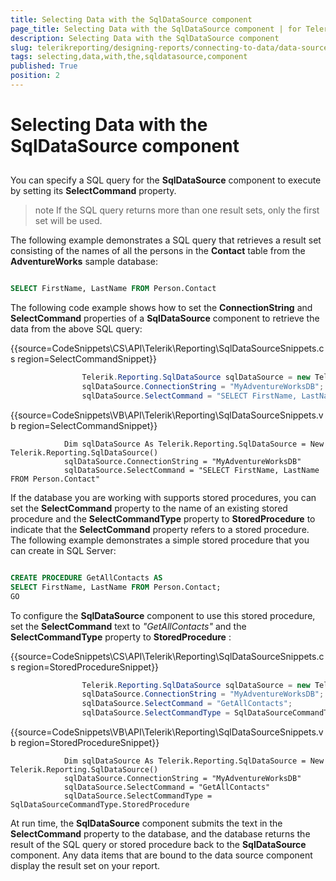 ```yaml
---
title: Selecting Data with the SqlDataSource component
page_title: Selecting Data with the SqlDataSource component | for Telerik Reporting Documentation
description: Selecting Data with the SqlDataSource component
slug: telerikreporting/designing-reports/connecting-to-data/data-source-components/sqldatasource-component/selecting-data-with-the-sqldatasource-component
tags: selecting,data,with,the,sqldatasource,component
published: True
position: 2
---
```


# Selecting Data with the SqlDataSource component



## 

You can specify a SQL query for the __SqlDataSource__  component to execute by setting its           __SelectCommand__  property.         

>note If the SQL query returns more than one result sets, only the first set will be used.


The following example demonstrates a SQL query that retrieves           a result set consisting of the names of all the persons in the __Contact__  table from the           __AdventureWorks__  sample database:         

	
````sql

SELECT FirstName, LastName FROM Person.Contact
````




The following code example shows how to set the __ConnectionString__  and __SelectCommand__  properties of a __SqlDataSource__  component to retrieve the           data from the above SQL query:         



{{source=CodeSnippets\CS\API\Telerik\Reporting\SqlDataSourceSnippets.cs region=SelectCommandSnippet}}
````C#
	            Telerik.Reporting.SqlDataSource sqlDataSource = new Telerik.Reporting.SqlDataSource();
	            sqlDataSource.ConnectionString = "MyAdventureWorksDB";
	            sqlDataSource.SelectCommand = "SELECT FirstName, LastName FROM Person.Contact";
````
{{source=CodeSnippets\VB\API\Telerik\Reporting\SqlDataSourceSnippets.vb region=SelectCommandSnippet}}
````VB
	        Dim sqlDataSource As Telerik.Reporting.SqlDataSource = New Telerik.Reporting.SqlDataSource()
	        sqlDataSource.ConnectionString = "MyAdventureWorksDB"
	        sqlDataSource.SelectCommand = "SELECT FirstName, LastName FROM Person.Contact"
````



If the database you are working with supports stored procedures, you can set the __SelectCommand__  property to the name of an existing stored procedure and the __SelectCommandType__  property to __StoredProcedure__  to indicate that the __SelectCommand__  property refers to a stored procedure. The following example demonstrates a simple           stored procedure that you can create in SQL Server:         

	
````SQL

CREATE PROCEDURE GetAllContacts AS
SELECT FirstName, LastName FROM Person.Contact;
GO
````




To configure the __SqlDataSource__  component to use this stored procedure, set the           __SelectCommand__  text to *"GetAllContacts"*  and the           __SelectCommandType__  property to __StoredProcedure__ :         



{{source=CodeSnippets\CS\API\Telerik\Reporting\SqlDataSourceSnippets.cs region=StoredProcedureSnippet}}
````C#
	            Telerik.Reporting.SqlDataSource sqlDataSource = new Telerik.Reporting.SqlDataSource();
	            sqlDataSource.ConnectionString = "MyAdventureWorksDB";
	            sqlDataSource.SelectCommand = "GetAllContacts";
	            sqlDataSource.SelectCommandType = SqlDataSourceCommandType.StoredProcedure;
````
{{source=CodeSnippets\VB\API\Telerik\Reporting\SqlDataSourceSnippets.vb region=StoredProcedureSnippet}}
````VB
	        Dim sqlDataSource As Telerik.Reporting.SqlDataSource = New Telerik.Reporting.SqlDataSource()
	        sqlDataSource.ConnectionString = "MyAdventureWorksDB"
	        sqlDataSource.SelectCommand = "GetAllContacts"
	        sqlDataSource.SelectCommandType = SqlDataSourceCommandType.StoredProcedure
````



At run time, the __SqlDataSource__  component submits the text in the __SelectCommand__  property to the database, and the database returns the result of the SQL query or stored procedure           back to the __SqlDataSource__  component. Any data items that are bound to the data source           component display the result set on your report.         
